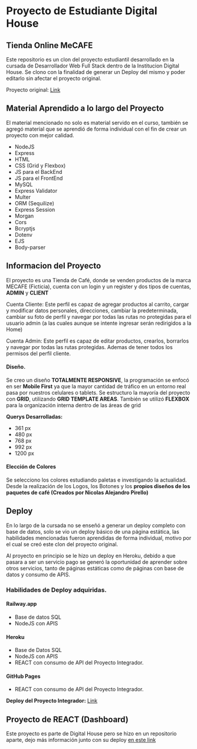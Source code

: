 # Proyecto de Estudiante Digital House
## Tienda Online MeCAFE

Este repositorio es un clon del proyecto estudiantil desarrollado en la cursada de Desarrollador Web Full Stack dentro de la Institucion Digital House. Se clono con la finalidad de generar un Deploy del mismo y poder editarlo sin afectar el proyecto original.

Proyecto original: [Link](https://github.com/gruposeisdh/grupo_6_cafeMeca)

## Material Aprendido a lo largo del Proyecto

El material mencionado no solo es material servido en el curso, también se agregó material que se aprendió de forma individual con el fin de crear un proyecto con mejor calidad.

 - NodeJS
 - Express
 - HTML
 - CSS (Grid y Flexbox)
 - JS para el BackEnd
 - JS para el FrontEnd
 - MySQL
 - Express Validator
 - Multer
 - ORM (Sequilize)
 - Express Session
 - Morgan
 - Cors
 - Bcryptjs
 - Dotenv
 - EJS
 - Body-parser
 
## Informacion del Proyecto

El proyecto es una Tienda de Café, donde se venden productos de la marca MECAFE (Ficticia), cuenta con un login y un register y dos tipos de cuentas, **ADMIN** y **CLIENT**

Cuenta Cliente: Este perfil es capaz de agregar productos al carrito, cargar y modificar datos personales, direcciones, cambiar la predeterminada, cambiar su foto de perfil y navegar por todas las rutas no protegidas para el usuario admin (a las cuales aunque se intente ingresar serán redirigidos a la Home)

Cuenta Admin: Este perfil es capaz de editar productos, crearlos, borrarlos y navegar por todas las rutas protegidas. Ademas de tener todos los permisos del perfil cliente.

#### Diseño.
Se creo un diseño **TOTALMENTE RESPONSIVE**, la programación se enfocó en ser **Mobile First** ya que la mayor cantidad de tráfico en un entorno real pasa por nuestros celulares o tablets. Se estructuro la mayoría del proyecto con **GRID**, utilizando **GRID TEMPLATE AREAS**. También se utilizó **FLEXBOX** para la organización interna dentro de las áreas de grid

**Querys Desarrolladas:**

 - 361 px
 - 480 px
 - 768 px
 - 992 px
 - 1200 px
 
#### Elección de Colores
Se selecciono los colores estudiando paletas e investigando la actualidad. Desde la realización de los Logos, los Botones y los **propios diseños de los paquetes de café (Creados por Nicolas Alejandro Pirello)**

## Deploy

En lo largo de la cursada no se enseñó a generar un deploy completo con base de datos, solo se vio un deploy básico de una página estática, las habilidades mencionadas fueron aprendidas de forma individual, motivo por el cual se creó este clon del proyecto original.

Al proyecto en principio se le hizo un deploy en Heroku, debido a que pasara a ser un servicio pago se generó la oportunidad de aprender sobre otros servicios, tanto de páginas estáticas como de páginas con base de datos y consumo de APIS.

### Habilidades de Deploy adquiridas.

 #### Railway.app
 - Base de datos SQL
 - NodeJS con APIS

 #### Heroku
 - Base de Datos SQL
 - NodeJS con APIS
 - REACT con consumo de API del Proyecto Integrador.
 
#### GitHub Pages
- REACT con consumo de API del Proyecto Integrador.

**Deploy del Proyecto Integrador:** [Link](https://mecafeg6-dh-pirello-production.up.railway.app/)

## Proyecto de REACT (Dashboard)

Este proyecto es parte de Digital House pero se hizo en un repositorio aparte, dejo más información junto con su deploy [en este link](https://github.com/NicolasPirello/MecafeREACT-DH-Pirello)
 

